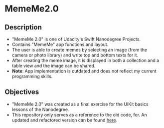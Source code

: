# MemeMe2.0

## Description
* "MemeMe 2.0" is one of Udacity's Swift Nanodegree Projects.
* Contains "MemeMe" app functions and layout.
* The user is able to create memes by selecting an image (from the camera or photo library) and write top and bottom texts for it.
* After creating the meme image, it is displayed in both a collection and a table view and the image can be shared.
* **Note**: App implementation is outdated and does not reflect my current programming skills.

## Objectives
* "MemeMe 2.0" was created as a final exercise for the UIKit basics lessons of the Nanodegree.
* This repository only serves as a reference to the old code, for. An updated and refactored version can be found [here](https://github.com/andrebocato/MemeMe.git).
